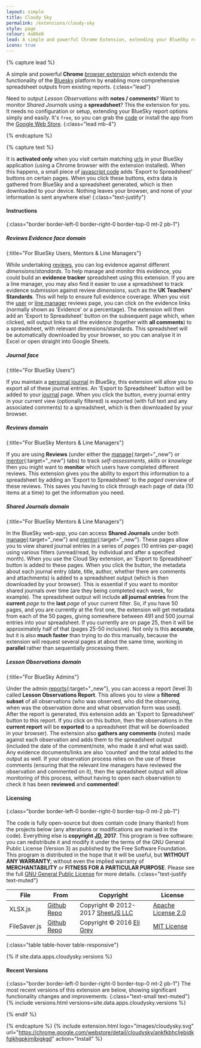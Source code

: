 ```yaml
---
layout: simple
title: Cloudy Sky
permalink: /extensions/cloudy-sky
style: page
colour: 4a86e8
lead: A simple and powerful Chrome Extension, extending your BlueSky report options simply and easily.
icons: true
---
```

{% capture lead %}

A simple and powerful __Chrome__ [browser extension](https://support.google.com/chrome_webstore/answer/2664769) which extends the functionality of the [Bluesky](http://blueskyeducation.co.uk/) platform by enabling more comprehensive spreadsheet outputs from existing reports.
{:class="lead"}

Need to output _Lesson Observations_ with __notes / comments__? Want to monitor _Shared Journals_ using a __spreadsheet__? This the extension for you. It needs no configuration or setup, extending your BlueSky report options simply and easily. It's `free`, so you can grab the [code](https://github.com/thiscouldbejd/cloudysky-extension) or install the app from the [Google Web Store](https://chrome.google.com/webstore/detail/cloudysky/ankfkbhcljebidkfgjkhgpkjmlbigkgd).
{:class="lead mb-4"}

{% endcapture %}

{% capture text %}

It is __activated only__ when you visit certain matching [urls](https://github.com/thiscouldbejd/cloudysky-extension/blob/master/manifest.json) in your BlueSky application (using a Chrome browser with the extension installed). When this happens, a small piece of [javascript code](https://github.com/thiscouldbejd/cloudysky-extension/blob/master/open.js) adds 'Export to Spreadsheet' buttons on certain pages. When you click these buttons, extra data is gathered from BlueSky and a spreadsheet generated, which is then downloaded to your device. Nothing leaves your browser, and none of your information is sent anywhere else!
{:class="text-justify"}

#### Instructions
{:class="border border-left-0 border-right-0 border-top-0 mt-2 pb-1"}

##### Reviews Evidence <i class="material-icons md-24">face</i> <i class="material-icons md-24">domain</i>
{:title="For BlueSky Users, Mentors & Line Managers"}

While undertaking [reviews](https://v2.blueskyeducation.co.uk/reviews/levels), you can log evidence against different _dimensions_/_standards_. To help manage and monitor this evidence, you could build an __evidence tracker__ spreadsheet using this extension. If you are a line manager, you may also find it easier to use a spreadsheet to track evidence submission against review _dimensions_, such as the __UK Teachers' Standards__. This will help to ensure full evidence coverage. When you visit the  [user](https://v2.blueskyeducation.co.uk/reviews/levels) or [line manager](https://v2.blueskyeducation.co.uk/manage/reviews/index) reviews page, you can click on the evidence links (normally shown as 'Evidence' or a percentage). The extension will then add an 'Export to Spreadsheet' button on the subsequent page which, when clicked, will output links to all the evidence (together with __all comments__) to a spreadsheet, with relevant dimensions/standards. This spreadsheet will be automatically downloaded by your browser, so you can analyse it in Excel or open straight into Google Sheets.

##### Journal <i class="material-icons md-24">face</i>
{:title="For BlueSky Users"}

If you maintain a [personal journal](https://v2.blueskyeducation.co.uk/journal/index) in BlueSky, this extension will allow you to export all of these journal entries. An 'Export to Spreadsheet' button will be added to your [journal](https://v2.blueskyeducation.co.uk/journal/index) page. When you click the button, every journal entry in your current view (optionally filtered) is exported (with full text and any associated comments) to a spreadsheet, which is then downloaded by your browser.

##### Reviews <i class="material-icons md-24">domain</i>
{:title="For BlueSky Mentors & Line Managers"}

If you are using __Reviews__ (under either the [manage](https://v2.blueskyeducation.co.uk/manage/reviews/index){:target="_new"} or [mentor](https://v2.blueskyeducation.co.uk/mentor/reviews/index){:target="_new"} tabs) to track _self-assessments_, _skills_ or _knowlege_ then you might want to __monitor__ which users have completed different reviews. This extension gives you the ability to export this information to a spreadsheet by adding an 'Export to Spreadsheet' to the _paged_ overview of these reviews. This saves you having to click through each page of data (10 items at a time) to get the information you need.

##### Shared Journals <i class="material-icons md-24">domain</i>
{:title="For BlueSky Mentors & Line Managers"}

In the BlueSky web-app, you can access __Shared Journals__ under both [manage](https://v2.blueskyeducation.co.uk/manage/shared-journals/index){:target="_new"} and [mentor](https://v2.blueskyeducation.co.uk/mentor/shared-journals/index){:target="_new"}. These pages allow you to view shared journal entries in a series of _pages_ (10 entries per-page) using various filters (unread/read, by individual and after a specified month). When you use the Cloud Sky extension, an 'Export to Spreadsheet' button is added to these pages. When you click the button, the metadata about each journal entry (date, title, author, whether there are comments and attachments) is added to a spreadsheet output (which is then downloaded by your browser). This is essential if you want to monitor shared journals over time (are they being completed each week, for example). The spreadsheet output will include __all journal entries__ from the __current__ _page_ to the __last__ _page_ of your current filter. So, if you have 50 pages, and you are currently at the first one, the extension will get metadata from each of the 50 pages, giving somewhere between 491 and 500 journal entries into your spreadsheet. If you currently are on page 25, then it will be approximately half of that (pages 25-50 inclusive). Not only is this __accurate__, but it is also __much faster__ than trying to do this manually, because the extension will request several pages at about the same time, working in __parallel__ rather than sequentially processing them.

##### Lesson Observations <i class="material-icons md-24">domain</i>
{:title="For BlueSky Admins"}

Under the admin [reports](https://v2.blueskyeducation.co.uk/admin/org/reports/index){:target="_new"}, you can access a report (level 3) called __Lesson Observations Report__. This allows you to view a __filtered subset__ of all observations (who was observed, who did the observing, when was the observation done and what observation form was used). After the report is generated, this extension adds an 'Export to Spreadsheet' button to this report. If you click on this button, then the observations in the __current report__ will be __exported__ to a spreadsheet (that will be downloaded in your browser). The extension also __gathers any comments__ (notes) made against each observation and adds them to the spreadsheet output (included the date of the comment/note, who made it and what was said). Any evidence documents/links are also 'counted' and the total added to the output as well. If your observation process relies on the use of these comments (ensuring that the relevant line managers have reviewed the observation and commented on it), then the spreadsheet output will allow monitoring of this process, without having to open each observation to check it has been __reviewed__ and __commented__!

#### Licensing
{:class="border border-left-0 border-right-0 border-top-0 mt-2 pb-1"}

The code is fully open-source but does contain code (many thanks!) from the projects below (any alterations or modifications are marked in the code). Everything else is __copyright [JD](https://github.com/thiscouldbejd/), 2017__. This program is free software: you can redistribute it and modify it under the terms of the GNU General Public License (Version 3) as published by the Free Software Foundation. This program is distributed in the hope that it will be useful, but __WITHOUT ANY WARRANTY__; without even the implied warranty of __MERCHANTABILITY__ or __FITNESS FOR A PARTICULAR PURPOSE__. Please see the full [GNU General Public License](https://github.com/thiscouldbejd/cloudysky-extension/blob/master/LICENSE) for more details.
{:class="text-justify text-muted"}

|File|From|Copyright|License|
|---|---|---|---|
|XLSX.js|[Github Repo](https://github.com/SheetJS/js-xlsx)|Copyright © 2012-2017 [SheetJS LLC ](http://sheetjs.com/)|[Apache License 2.0](https://github.com/SheetJS/js-xlsx/blob/master/LICENSE)|
|FileSaver.js|[Github Repo](https://github.com/eligrey/FileSaver.js)|Copyright © 2016 [Eli Grey](http://eligrey.com/)|[MIT License](https://github.com/eligrey/FileSaver.js/blob/master/LICENSE.md)|
{:class="table table-hover table-responsive"}

{% if site.data.apps.cloudysky.versions %}

#### Recent Versions
{:class="border border-left-0 border-right-0 border-top-0 mt-2 pb-1"}
The most recent versions of this extension are below, showing significant functionality changes and improvements.
{:class="text-small text-muted"}
{% include versions.html versions=site.data.apps.cloudysky.versions %}

{% endif %}

{% endcapture %}
{% include extension.html logo="images/cloudysky.svg" url="https://chrome.google.com/webstore/detail/cloudysky/ankfkbhcljebidkfgjkhgpkjmlbigkgd" action="Install" %}